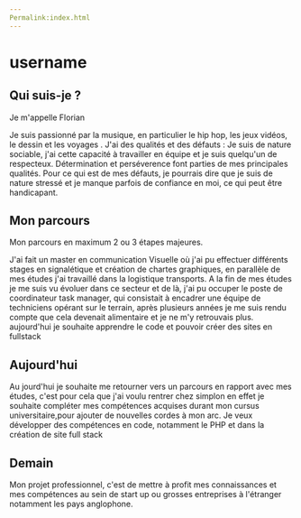 ```yaml
---
Permalink:index.html
---
```




# username

## Qui suis-je ?

Je m'appelle Florian

Je suis passionné par la musique, en particulier le hip hop, les jeux vidéos, le dessin et les voyages .
J'ai des qualités et des défauts : Je suis de nature sociable, j'ai cette capacité à travailler en équipe et je suis quelqu'un de respecteux. Détermination et perséverence font parties de mes principales qualités. Pour ce qui est de mes défauts, je pourrais dire que je suis de nature stressé et je manque parfois de confiance en moi, ce qui peut être handicapant.

## Mon parcours

Mon parcours en maximum 2 ou 3 étapes majeures.

J'ai fait un master en communication Visuelle où j'ai pu effectuer différents stages en signalétique et création de chartes graphiques, en parallèle de mes études j'ai travaillé dans la logistique transports. A la fin de mes études je me suis vu évoluer dans ce secteur et de là, j'ai pu occuper le poste de coordinateur task manager, qui consistait à encadrer une équipe de techniciens opérant sur le terrain, après plusieurs années je me suis rendu compte que cela devenait alimentaire et je ne m'y retrouvais plus.
aujourd'hui je souhaite apprendre le code et pouvoir créer des sites en fullstack

## Aujourd'hui

Au jourd'hui je souhaite me retourner vers un parcours en rapport avec mes études, c'est pour cela que j'ai voulu rentrer chez simplon en effet je souhaite compléter mes compétences acquises durant mon cursus universitaire,pour ajouter de nouvelles cordes à mon arc. 
Je veux développer des compétences en code, notamment le PHP et dans la création de site full stack

## Demain

Mon projet professionnel, c'est de mettre à profit mes connaissances et mes compétences au sein de start up ou grosses entreprises à l'étranger notamment les pays anglophone.
